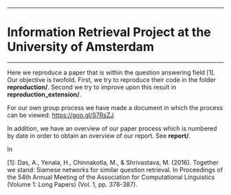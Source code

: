 ___
# Information Retrieval Project at the University of Amsterdam
____

Here we reproduce a paper that is within the question answering field [1]. Our objective is twofold. First, we try to reproduce their code in the folder **reproduction/**. Second we try to improve upon this result in **reproduction_extension/**. 

For our own group process we have made a document in which the process can be viewed: 
https://goo.gl/S7RsZJ

In addition, we have an overview of our paper process which is numbered by date in order to obtain an overview of our report. See **report/**.

In 



[1]: Das, A., Yenala, H., Chinnakotla, M., & Shrivastava, M. (2016). Together we stand: Siamese networks for similar question retrieval. In Proceedings of the 54th Annual Meeting of the Association for Computational Linguistics (Volume 1: Long Papers) (Vol. 1, pp. 378-387).
